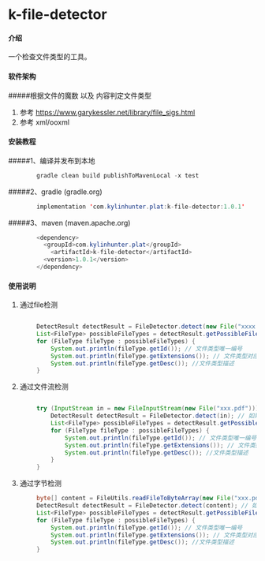 # k-file-detector

#### 介绍

一个检查文件类型的工具。

#### 软件架构

#####根据文件的魔数 以及 内容判定文件类型  
1. 参考 https://www.garykessler.net/library/file_sigs.html
2. 参考 xml/ooxml 


#### 安装教程
#####1、编译并发布到本地

```java
        gradle clean build publishToMavenLocal -x test
```
#####2、gradle (gradle.org)
```java
        implementation 'com.kylinhunter.plat:k-file-detector:1.0.1'
```
#####3、maven (maven.apache.org)
```java
        <dependency>
          <groupId>com.kylinhunter.plat</groupId>
            <artifactId>k-file-detector</artifactId>
          <version>1.0.1</version>
        </dependency>
```


#### 使用说明
1. 通过file检测
```java

        DetectResult detectResult = FileDetector.detect(new File("xxxx.pdf"));  //通过file检测
        List<FileType> possibleFileTypes = detectResult.getPossibleFileTypes();
        for (FileType fileType : possibleFileTypes) {
            System.out.println(fileType.getId()); // 文件类型唯一编号
            System.out.println(fileType.getExtensions()); // 文件类型对应的扩展名，可能是空
            System.out.println(fileType.getDesc()); //文件类型描述
        }
```

2. 通过文件流检测
```java

        try (InputStream in = new FileInputStream(new File("xxx.pdf"))) {
            DetectResult detectResult = FileDetector.detect(in); // 如果知道文件名也可以调用  FileDetector.detect(in,"xxx.pdf)
            List<FileType> possibleFileTypes = detectResult.getPossibleFileTypes();
            for (FileType fileType : possibleFileTypes) {
                System.out.println(fileType.getId()); // 文件类型唯一编号
                System.out.println(fileType.getExtensions()); // 文件类型对应的扩展名，可能是空
                System.out.println(fileType.getDesc()); //文件类型描述
            }
        }
```

3. 通过字节检测
```java
        byte[] content = FileUtils.readFileToByteArray(new File("xxx.pdf"));
        DetectResult detectResult = FileDetector.detect(content); // 如果知道文件名也可以调用  FileDetector.detect(content,"xxx.pdf)
        List<FileType> possibleFileTypes = detectResult.getPossibleFileTypes();
        for (FileType fileType : possibleFileTypes) {
            System.out.println(fileType.getId()); // 文件类型唯一编号
            System.out.println(fileType.getExtensions()); // 文件类型对应的扩展名，可能是空
            System.out.println(fileType.getDesc()); //文件类型描述
        }
```



